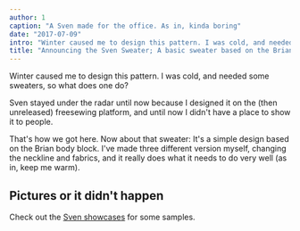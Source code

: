 ```yaml
---
author: 1
caption: "A Sven made for the office. As in, kinda boring"
date: "2017-07-09"
intro: "Winter caused me to design this pattern. I was cold, and needed some sweaters, so what does one do?"
title: "Announcing the Sven Sweater; A basic sweater based on the Brian body block"
---
```


Winter caused me to design this pattern. I was cold, and needed some sweaters, so what does one do?

Sven stayed under the radar until now because I designed it on the (then unreleased) freesewing platform, and until now I didn't have a place to show it to people.

That's how we got here. Now about that sweater: It's a simple design based on the Brian body block. I've made three different version myself, changing the neckline and fabrics, and it really does what it needs to do very well (as in, keep me warm).

## Pictures or it didn't happen

Check out the [Sven showcases](/showcase/pattern/sven) for some samples.

